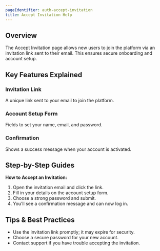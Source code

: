 ```yaml
---
pageIdentifier: auth-accept-invitation
title: Accept Invitation Help
---
```


## Overview
The Accept Invitation page allows new users to join the platform via an invitation link sent to their email. This ensures secure onboarding and account setup.

## Key Features Explained
### Invitation Link
A unique link sent to your email to join the platform.

### Account Setup Form
Fields to set your name, email, and password.

### Confirmation
Shows a success message when your account is activated.

## Step-by-Step Guides
**How to Accept an Invitation:**
1. Open the invitation email and click the link.
2. Fill in your details on the account setup form.
3. Choose a strong password and submit.
4. You’ll see a confirmation message and can now log in.

## Tips & Best Practices
- Use the invitation link promptly; it may expire for security.
- Choose a secure password for your new account.
- Contact support if you have trouble accepting the invitation.
